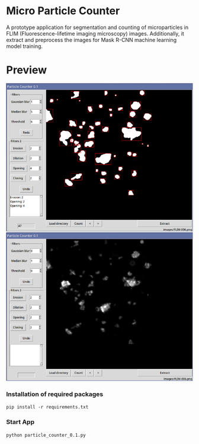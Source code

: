 # Micro Particle Counter
A prototype application for segmentation and counting of microparticles in FLIM (Fluorescence-lifetime imaging microscopy) images. Additionally, it extract and preprocess the images for Mask R-CNN machine learning model training.

# Preview
![img1](preview/preview_1.png)
![img2](preview/preview_2.png)

### Installation of required packages ###
    pip install -r requirements.txt
    
### Start App
    python particle_counter_0.1.py